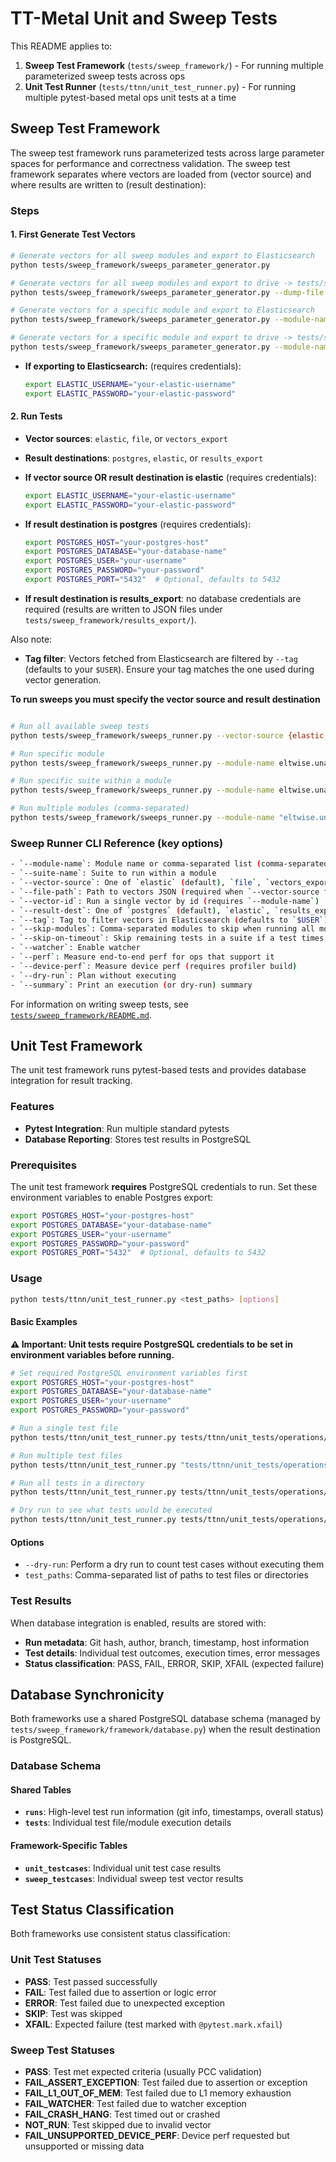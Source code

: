 # TT-Metal Unit and Sweep Tests

This README applies to:

1. **Sweep Test Framework** (`tests/sweep_framework/`) - For running multiple parameterized sweep tests across ops
2. **Unit Test Runner** (`tests/ttnn/unit_test_runner.py`) - For running multiple pytest-based metal ops unit tests at a time

## Sweep Test Framework

The sweep test framework runs parameterized tests across large parameter spaces for performance and correctness validation. The sweep test framework separates where vectors are loaded from (vector source) and where results are written to (result destination):

### Steps

#### 1. First Generate Test Vectors

```bash
# Generate vectors for all sweep modules and export to Elasticsearch
python tests/sweep_framework/sweeps_parameter_generator.py

# Generate vectors for all sweep modules and export to drive -> tests/sweep_framework/vectors_export
python tests/sweep_framework/sweeps_parameter_generator.py --dump-file

# Generate vectors for a specific module and export to Elasticsearch
python tests/sweep_framework/sweeps_parameter_generator.py --module-name eltwise.unary.relu.relu

# Generate vectors for a specific module and export to drive -> tests/sweep_framework/vectors_export
python tests/sweep_framework/sweeps_parameter_generator.py --module-name eltwise.unary.relu.relu --dump-file
```

- **If exporting to Elasticsearch:** (requires credentials):
  ```bash
  export ELASTIC_USERNAME="your-elastic-username"
  export ELASTIC_PASSWORD="your-elastic-password"
  ```

#### 2. Run Tests

- **Vector sources**: `elastic`, `file`, or `vectors_export`
- **Result destinations**: `postgres`, `elastic`, or `results_export`

- **If vector source OR result destination is elastic** (requires credentials):
  ```bash
  export ELASTIC_USERNAME="your-elastic-username"
  export ELASTIC_PASSWORD="your-elastic-password"
  ```

- **If result destination is postgres** (requires credentials):
  ```bash
  export POSTGRES_HOST="your-postgres-host"
  export POSTGRES_DATABASE="your-database-name"
  export POSTGRES_USER="your-username"
  export POSTGRES_PASSWORD="your-password"
  export POSTGRES_PORT="5432"  # Optional, defaults to 5432
  ```

- **If result destination is results_export**: no database credentials are required (results are written to JSON files under `tests/sweep_framework/results_export/`).

Also note:
- **Tag filter**: Vectors fetched from Elasticsearch are filtered by `--tag` (defaults to your `$USER`). Ensure your tag matches the one used during vector generation.

**To run sweeps you must specify the vector source and result destination**
```bash

# Run all available sweep tests
python tests/sweep_framework/sweeps_runner.py --vector-source {elastic,file,vectors_export} --result-dest {elastic,postgres,results_export}

# Run specific module
python tests/sweep_framework/sweeps_runner.py --module-name eltwise.unary.relu.relu --vector-source {elastic,file,vectors_export} --result-dest {elastic,postgres,results_export}

# Run specific suite within a module
python tests/sweep_framework/sweeps_runner.py --module-name eltwise.unary.relu.relu --suite-name suite_1 --vector-source {elastic,file,vectors_export} --result-dest {elastic,postgres,results_export}

# Run multiple modules (comma-separated)
python tests/sweep_framework/sweeps_runner.py --module-name "eltwise.unary.relu.relu,matmul.short.matmul" --vector-source {elastic,file,vectors_export} --result-dest {elastic,postgres,results_export}
```

### Sweep Runner CLI Reference (key options)
```bash
- `--module-name`: Module name or comma-separated list (comma-separated supported for `elastic` and `vectors_export` sources)
- `--suite-name`: Suite to run within a module
- `--vector-source`: One of `elastic` (default), `file`, `vectors_export`
- `--file-path`: Path to vectors JSON (required when `--vector-source file`)
- `--vector-id`: Run a single vector by id (requires `--module-name`)
- `--result-dest`: One of `postgres` (default), `elastic`, `results_export`
- `--tag`: Tag to filter vectors in Elasticsearch (defaults to `$USER`)
- `--skip-modules`: Comma-separated modules to skip when running all modules
- `--skip-on-timeout`: Skip remaining tests in a suite if a test times out
- `--watcher`: Enable watcher
- `--perf`: Measure end-to-end perf for ops that support it
- `--device-perf`: Measure device perf (requires profiler build)
- `--dry-run`: Plan without executing
- `--summary`: Print an execution (or dry-run) summary
```

For information on writing sweep tests, see [`tests/sweep_framework/README.md`](sweep_framework/README.md).

## Unit Test Framework

The unit test framework runs pytest-based tests and provides database integration for result tracking.

### Features

- **Pytest Integration**: Run multiple standard pytests
- **Database Reporting**: Stores test results in PostgreSQL

### Prerequisites
The unit test framework **requires** PostgreSQL credentials to run. Set these environment variables to enable Postgres export:

```bash
export POSTGRES_HOST="your-postgres-host"
export POSTGRES_DATABASE="your-database-name"
export POSTGRES_USER="your-username"
export POSTGRES_PASSWORD="your-password"
export POSTGRES_PORT="5432"  # Optional, defaults to 5432
```

### Usage

```bash
python tests/ttnn/unit_test_runner.py <test_paths> [options]
```

#### Basic Examples

**⚠️ Important: Unit tests require PostgreSQL credentials to be set in environment variables before running.**

```bash
# Set required PostgreSQL environment variables first
export POSTGRES_HOST="your-postgres-host"
export POSTGRES_DATABASE="your-database-name"
export POSTGRES_USER="your-username"
export POSTGRES_PASSWORD="your-password"

# Run a single test file
python tests/ttnn/unit_test_runner.py tests/ttnn/unit_tests/operations/test_concat.py

# Run multiple test files
python tests/ttnn/unit_test_runner.py "tests/ttnn/unit_tests/operations/test_concat.py,tests/ttnn/unit_tests/operations/test_add.py"

# Run all tests in a directory
python tests/ttnn/unit_test_runner.py tests/ttnn/unit_tests/operations/

# Dry run to see what tests would be executed
python tests/ttnn/unit_test_runner.py tests/ttnn/unit_tests/operations/ --dry-run
```

#### Options

- `--dry-run`: Perform a dry run to count test cases without executing them
- `test_paths`: Comma-separated list of paths to test files or directories

### Test Results

When database integration is enabled, results are stored with:
- **Run metadata**: Git hash, author, branch, timestamp, host information
- **Test details**: Individual test outcomes, execution times, error messages
- **Status classification**: PASS, FAIL, ERROR, SKIP, XFAIL (expected failure)


## Database Synchronicity

Both frameworks use a shared PostgreSQL database schema (managed by `tests/sweep_framework/framework/database.py`) when the result destination is PostgreSQL.

### Database Schema

#### Shared Tables
- **`runs`**: High-level test run information (git info, timestamps, overall status)
- **`tests`**: Individual test file/module execution details

#### Framework-Specific Tables
- **`unit_testcases`**: Individual unit test case results
- **`sweep_testcases`**: Individual sweep test vector results


## Test Status Classification

Both frameworks use consistent status classification:

### Unit Test Statuses
- **PASS**: Test passed successfully
- **FAIL**: Test failed due to assertion or logic error
- **ERROR**: Test failed due to unexpected exception
- **SKIP**: Test was skipped
- **XFAIL**: Expected failure (test marked with `@pytest.mark.xfail`)

### Sweep Test Statuses
- **PASS**: Test met expected criteria (usually PCC validation)
- **FAIL_ASSERT_EXCEPTION**: Test failed due to assertion or exception
- **FAIL_L1_OUT_OF_MEM**: Test failed due to L1 memory exhaustion
- **FAIL_WATCHER**: Test failed due to watcher exception
- **FAIL_CRASH_HANG**: Test timed out or crashed
- **NOT_RUN**: Test skipped due to invalid vector
- **FAIL_UNSUPPORTED_DEVICE_PERF**: Device perf requested but unsupported or missing data
